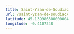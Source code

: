 ```yaml
---
title: Saint-Yzan-de-Soudiac
url: /saint-yzan-de-soudiac/
latitude: 45.139986300000004
longitude: -0.4107248
---
```

